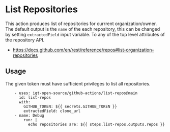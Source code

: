 # List Repositories

This action produces list of repositories for currrent organization/owner. The default output is the `name` of the each repository, this can be changed by setting `extractedField` input variable. To any of the top level attributes of the repository API.

- https://docs.github.com/en/rest/reference/repos#list-organization-repositories

## Usage
The given token must have sufficient privileges to list all repositories.

```
    - uses: igt-open-source/github-actions/list-repos@main
      id: list-repos
      with:
        GITHUB_TOKEN: ${{ secrets.GITHUB_TOKEN }}
        extractedField: clone_url
    - name: Debug
        run: |
          echo repositories are: ${{ steps.list-repos.outputs.repos }}
```
